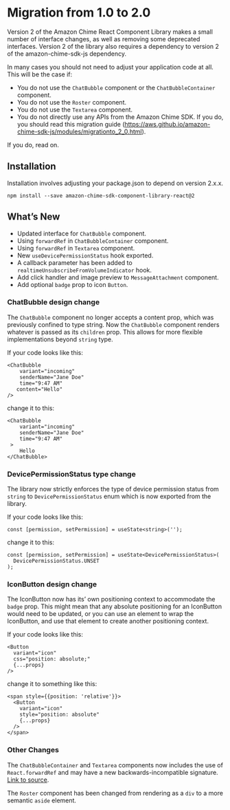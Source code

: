 # Migration from 1.0 to 2.0

Version 2 of the Amazon Chime React Component Library makes a small number of interface changes, as well as removing some deprecated interfaces. Version 2 of the library also requires a dependency to version 2 of the amazon-chime-sdk-js dependency.

In many cases you should not need to adjust your application code at all. This will be the case if:

- You do not use the `ChatBubble` component or the `ChatBubbleContainer` component.
- You do not use the `Roster` component.
- You do not use the `Textarea` component.
- You do not directly use any APIs from the Amazon Chime SDK. If you do, you should read this migration guide (https://aws.github.io/amazon-chime-sdk-js/modules/migrationto_2_0.html).

If you do, read on.

## Installation

Installation involves adjusting your package.json to depend on version 2.x.x.

```
npm install --save amazon-chime-sdk-component-library-react@2
```

## What’s New

- Updated interface for `ChatBubble` component.
- Using `forwardRef` in `ChatBubbleContainer` component.
- Using `forwardRef` in `Textarea` component.
- New `useDevicePermissionStatus` hook exported.
- A callback parameter has been added to `realtimeUnsubscribeFromVolumeIndicator` hook.
- Add click handler and image preview to `MessageAttachment` component.
- Add optional `badge` prop to icon `Button`.

### ChatBubble design change

The `ChatBubble` component no longer accepts a content prop, which was previously confined to type string. Now the `ChatBubble` component renders whatever is passed as its `children` prop. This allows for more flexible implementations beyond `string` type.

If your code looks like this:

```
<ChatBubble
    variant="incoming"
    senderName="Jane Doe"
    time="9:47 AM"
   content="Hello"
/>
```

change it to this:

```
<ChatBubble
    variant="incoming"
    senderName="Jane Doe"
    time="9:47 AM"
 >
    Hello
</ChatBubble>
```

### DevicePermissionStatus type change

The library now strictly enforces the type of device permission status from `string` to `DevicePermissionStatus` enum which is now exported from the library.

If your code looks like this:

```
const [permission, setPermission] = useState<string>('');
```

change it to this:

```
const [permission, setPermission] = useState<DevicePermissionStatus>(
  DevicePermissionStatus.UNSET
);
```

### IconButton design change

The IconButton now has its’ own positioning context to accommodate the `badge` prop. This might mean that any absolute positioning for an IconButton would need to be updated, or you can use an element to wrap the IconButton, and use that element to create another positioning context.

If your code looks like this:

```
<Button
  variant="icon"
  css="position: absolute;"
  {...props}
/>
```

change it to something like this:

```
<span style={{position: 'relative'}}>
  <Button
    variant="icon"
    style="position: absolute"
    {...props}
  />
</span>
```

### Other Changes

The `ChatBubbleContainer` and `Textarea` components now includes the use of `React.forwardRef` and may have a new backwards-incompatible signature. [Link to source](https://reactjs.org/docs/forwarding-refs.html#note-for-component-library-maintainers).

The `Roster` component has been changed from rendering as a `div` to a more semantic `aside` element.
